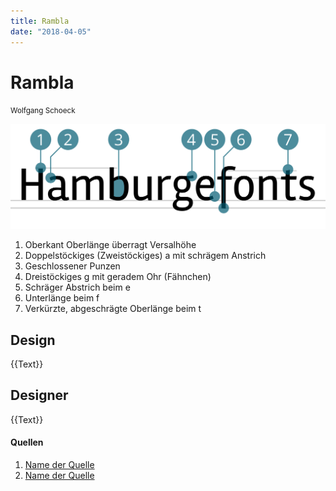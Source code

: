 ```yaml
---
title: Rambla
date: "2018-04-05"
---
```


# Rambla
<small>Wolfgang Schoeck</small>

<div class="col1to12">

![Rambla](./Rambla.svg)

</div>

1. Oberkant Oberlänge überragt Versalhöhe
2. Doppelstöckiges (Zweistöckiges) a mit schrägem Anstrich
3. Geschlossener Punzen
4. Dreistöckiges g mit geradem Ohr (Fähnchen)
5. Schräger Abstrich beim e
6. Unterlänge beim f
7. Verkürzte, abgeschrägte Oberlänge beim t


## Design
{{Text}}

## Designer
{{Text}}


#### Quellen
1. [Name der Quelle](http://...)
2. [Name der Quelle](http://...)
